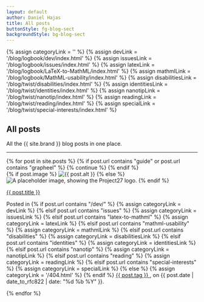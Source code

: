 ```yaml
---
layout: default
author: Daniel Hajas
title: All posts
buttonStyle: fg-blog-sect
backgroundStyle: bg-blog-sect
---
```


{% assign categoryLink = '' %}
{% assign devLink = '/blog/logbook/dev/index.html' %}
{% assign issuesLink = '/blog/logbook/issues/index.html' %}
{% assign latexLink = '/blog/logbook/LaTeX-to-MathML/index.html' %}
{% assign mathmlLink = '/blog/logbook/MathML-usability/index.html' %}
{% assign disabilitiesLink = '/blog/twist/disabilities/index.html' %}
{% assign identitiesLink = '/blog/twist/identities/index.html' %}
{% assign nanotipLink = '/blog/twist/nanotip/index.html' %}
{% assign readingLink = '/blog/twist/reading/index.html' %}
{% assign specialLink = '/blog/twist/special-interests/index.html' %}

## All posts

All the {{ site.brand }} blog posts in one place.

---

<div class="blog-feed">
{% for post in site.posts %}
{% if post.url contains "guide" or post.url contains "grapheel" %}
{% continue %}
{% endif %}
<div class="row">
<div class="col-3">
{% if post.image %}
<img src="{{ '/assets/images/blog/' | append: post.image | prepend: site.baseurl }}" alt="{{ post.alt }}" class="thumbnail-image-blog">
{% else %}
<img src="{{ '/assets/images/Project27 logo.png' | prepend: site.baseurl }}" alt="A placeholder image, showing the Project27 logo." class="thumbnail-image-blog">
{% endif %}
</div>
<div class="col-9">
<p><a href="{{ post.url | prepend: site.baseurl }}">{{ post.title }}</a></p>
<p>Posted in 
{% if post.url contains "/dev/" %}
{% assign categoryLink = devLink %}
{% elsif post.url contains "issues" %}
{% assign categoryLink = issuesLink %}
{% elsif post.url contains "latex-to-mathml" %}
{% assign categoryLink = latexLink %}
{% elsif post.url contains "mathml-usability" %}
{% assign categoryLink = mathmlLink %}
{% elsif post.url contains "disabilities" %}
{% assign categoryLink = disabilitiesLink %}
{% elsif post.url contains "identities" %}
{% assign categoryLink = identitiesLink %}
{% elsif post.url contains "nanotip" %}
{% assign categoryLink = nanotipLink %}
{% elsif post.url contains "reading" %}
{% assign categoryLink = readingLink %}
{% elsif post.url contains "special-interests" %}
{% assign categoryLink = specialLink %}
{% else %}
{% assign categoryLink = '/404.html' %}
{% endif %}
<a href="{{ categoryLink | prepend: site.baseurl }}">
{{ post.tag }}
</a>
, on {{ post.date | date_to_rfc822 | date: "%d %b %Y" }}.</p>
</div>
</div>
{% endfor %}
</div>